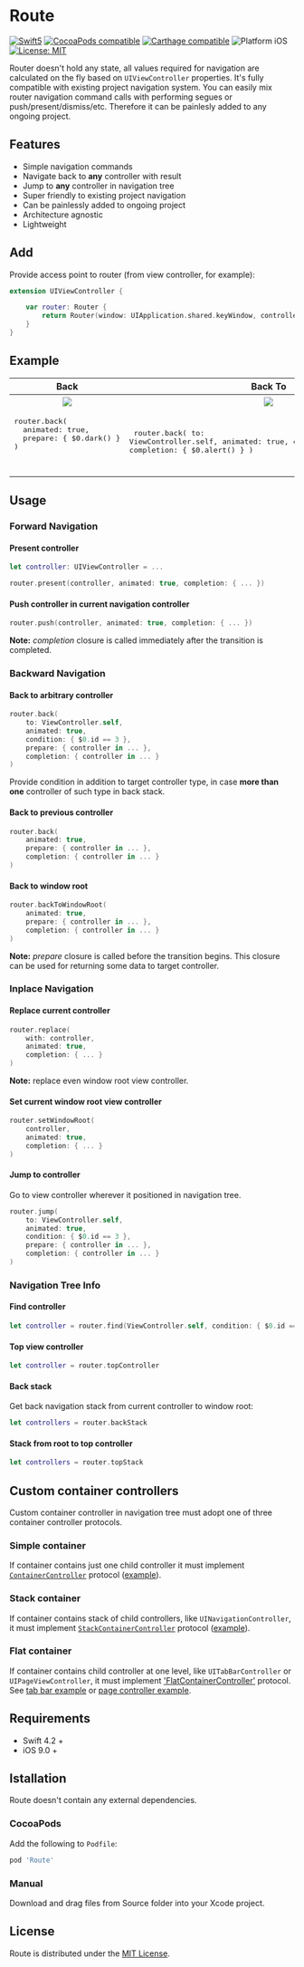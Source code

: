 # Route

<p align="left">
    <a href="https://developer.apple.com/swift"><img src="https://img.shields.io/badge/language-Swift_4.2-green" alt="Swift5" /></a>
 <a href="https://cocoapods.org/pods/tablekit"><img src="https://img.shields.io/badge/pod-1.0.0-blue.svg" alt="CocoaPods compatible" /></a>
    <a href="https://github.com/Carthage/Carthage"><img src="https://img.shields.io/badge/Carthage-compatible-4BC51D.svg?style=flat" alt="Carthage compatible" /></a>
 <img src="https://img.shields.io/badge/platform-iOS-blue.svg?style=flat" alt="Platform iOS" />
 <a href="https://"><img src="https://img.shields.io/badge/license-MIT-green" alt="License: MIT" /></a>
</p>

Router doesn't hold any state, all values required for navigation are calculated on the fly based on `UIViewController` properties. It's fully compatible with existing project navigation system. You can easily mix router navigation command calls with performing segues or push/present/dismiss/etc. Therefore it can be painlesly added to any ongoing project.

## Features

- Simple navigation commands
- Navigate back to **any** controller with result
- Jump to **any** controller in navigation tree
- Super friendly to existing project navigation
- Can be painlessly added to ongoing project
- Architecture agnostic
- Lightweight

## Add

Provide access point to router (from view controller, for example):

```swift
extension UIViewController {

    var router: Router {
        return Router(window: UIApplication.shared.keyWindow, controller: self)
    }
}
```

## Example
<table>
  <tr>
    <th>Back</th>
    <th>Back To</th>
    <th>Jump To</th>
  </tr>
  <tr>
    <th><img src="qwe.png"></th>
    <th><img src="qwe.png"></th>
    <th><img src="qwe.png"></th>
  </tr>
  <tr>
    <td><div class="highlight highlight-source-swift"><pre>
router.back(
  animated: true,
  prepare: { $0.dark() }
)

</pre></div>
    </td>
    <td><div class="highlight highlight-source-swift"><pre>
router.back(
  to: ViewController.self,
  animated: true,
  condition: { $0.id == 3 },
  completion: { $0.alert() }
)</pre></div>
    </td>
    <td><div class="highlight highlight-source-swift"><pre>
router.jump(
  to: ViewController.self,
  animated: true,
  condition: { $0.id == 3 },
  prepare: { $0 }
)</pre></div>
    </td>
  </tr>
</table>

## Usage

### Forward Navigation

#### Present controller

```swift
let controller: UIViewController = ...

router.present(controller, animated: true, completion: { ... })
```

#### Push controller in current navigation controller

```swift
router.push(controller, animated: true, completion: { ... })
```

**Note:** *completion* closure is called immediately after the transition is completed.

### Backward Navigation

#### Back to arbitrary controller

```swift
router.back(
    to: ViewController.self,
    animated: true,
    condition: { $0.id == 3 },
    prepare: { controller in ... },
    completion: { controller in ... }
)
```
Provide condition in addition to target controller type, in case **more than one** controller of such type in back stack.

#### Back to previous controller

```swift
router.back(
    animated: true,
    prepare: { controller in ... },
    completion: { controller in ... }
)
```

#### Back to window root

```swift
router.backToWindowRoot(
    animated: true,
    prepare: { controller in ... },
    completion: { controller in ... }
)
```

**Note:** *prepare* closure is called before the transition begins. This closure can be used for returning some data to target controller.

### Inplace Navigation

#### Replace current controller

```swift
router.replace(
    with: controller,
    animated: true,
    completion: { ... }
)
```

**Note:** replace even window root view controller.

#### Set current window root view controller

```swift
router.setWindowRoot(
    controller,
    animated: true,
    completion: { ... }
)
```

#### Jump to controller

Go to view controller wherever it positioned in navigation tree.

```swift
router.jump(
    to: ViewController.self,
    animated: true,
    condition: { $0.id == 3 },
    prepare: { controller in ... },
    completion: { controller in ... }
)
```

### Navigation Tree Info

#### Find controller

```swift
let controller = router.find(ViewController.self, condition: { $0.id == 3 })
```

#### Top view controller

```swift
let controller = router.topController
```

#### Back stack

Get back navigation stack from current controller to window root:

```swift
let controllers = router.backStack
```

#### Stack from root to top controller

```swift
let controllers = router.topStack
```

## Custom container controllers

Custom container controller in navigation tree must adopt one of three container controller protocols.

### Simple container

If container contains just one child controller it must implement [`ContainerController`]() protocol ([example]()).

### Stack container

If container contains stack of child controllers, like `UINavigationController`, it must implement [`StackContainerController`]() protocol ([example]()).

### Flat container

If container contains child controller at one level, like `UITabBarController` or `UIPageViewController`, it must implement ['FlatContainerController']() protocol. See [tab bar example]() or [page controller example]().

## Requirements

- Swift 4.2 +
- iOS 9.0 +

## Istallation

Route doesn't contain any external dependencies.

### CocoaPods

Add the following to `Podfile`:

```ruby
pod 'Route'
```

### Manual

Download and drag files from Source folder into your Xcode project.

## License

Route is distributed under the [MIT License](https://qwe.qwe/).
